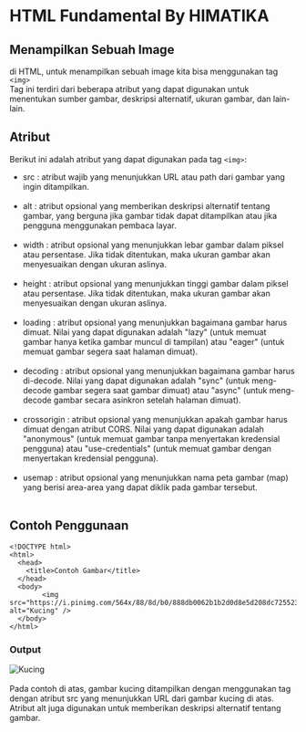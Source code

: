 # HTML Fundamental By HIMATIKA

## Menampilkan Sebuah Image
di HTML, untuk menampilkan sebuah image kita bisa menggunakan tag `<img>` <br>
Tag ini terdiri dari beberapa atribut yang dapat digunakan untuk menentukan sumber gambar, deskripsi alternatif, ukuran gambar, dan lain-lain.

## Atribut
Berikut ini adalah atribut yang dapat digunakan pada tag `<img>`:

- src : atribut wajib yang menunjukkan URL atau path dari gambar yang ingin ditampilkan.<br><br>
- alt : atribut opsional yang memberikan deskripsi alternatif tentang gambar, yang berguna jika gambar tidak dapat ditampilkan atau jika pengguna menggunakan pembaca layar.<br><br>
- width : atribut opsional yang menunjukkan lebar gambar dalam piksel atau persentase. Jika tidak ditentukan, maka ukuran gambar akan menyesuaikan dengan ukuran aslinya.<br><br>
- height : atribut opsional yang menunjukkan tinggi gambar dalam piksel atau persentase. Jika tidak ditentukan, maka ukuran gambar akan menyesuaikan dengan ukuran aslinya.<br><br>
- loading : atribut opsional yang menunjukkan bagaimana gambar harus dimuat. Nilai yang dapat digunakan adalah "lazy" (untuk memuat gambar hanya ketika gambar muncul di tampilan) atau "eager" (untuk memuat gambar segera saat halaman dimuat).<br><br>
- decoding : atribut opsional yang menunjukkan bagaimana gambar harus di-decode. Nilai yang dapat digunakan adalah "sync" (untuk meng-decode gambar segera saat gambar dimuat) atau "async" (untuk meng-decode gambar secara asinkron setelah halaman dimuat).<br><br>
- crossorigin : atribut opsional yang menunjukkan apakah gambar harus dimuat dengan atribut CORS. Nilai yang dapat digunakan adalah "anonymous" (untuk memuat gambar tanpa menyertakan kredensial pengguna) atau "use-credentials" (untuk memuat gambar dengan menyertakan kredensial pengguna).<br><br>
- usemap : atribut opsional yang menunjukkan nama peta gambar (map) yang berisi area-area yang dapat diklik pada gambar tersebut.<br><br>

## Contoh Penggunaan
```
<!DOCTYPE html>
<html>
  <head>
    <title>Contoh Gambar</title>
  </head>
  <body>
        <img src="https://i.pinimg.com/564x/88/8d/b0/888db0062b1b2d0d8e5d208dc7255232.jpg" alt="Kucing" />
  </body>
</html>
```
### Output
<img src="https://i.pinimg.com/564x/88/8d/b0/888db0062b1b2d0d8e5d208dc7255232.jpg" alt="Kucing" />
<br>
<br>
Pada contoh di atas, gambar kucing ditampilkan dengan menggunakan tag <img> dengan atribut src yang menunjukkan URL dari gambar kucing di atas. Atribut alt juga digunakan untuk memberikan deskripsi alternatif tentang gambar.
